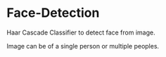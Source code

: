 # Face-Detection

Haar Cascade Classifier to detect face from image.

Image can be of a single person or multiple peoples.
